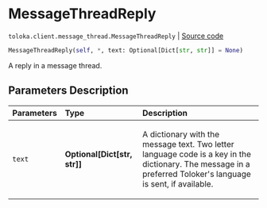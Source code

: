# MessageThreadReply
`toloka.client.message_thread.MessageThreadReply` | [Source code](https://github.com/Toloka/toloka-kit/blob/v1.2.3/src/client/message_thread.py#L152)

```python
MessageThreadReply(self, *, text: Optional[Dict[str, str]] = None)
```

A reply in a message thread.

## Parameters Description

| Parameters | Type | Description |
| :----------| :----| :-----------|
`text`|**Optional\[Dict\[str, str\]\]**|<p>A dictionary with the message text. Two letter language code is a key in the dictionary. The message in a preferred Toloker&#x27;s language is sent, if available.</p>

